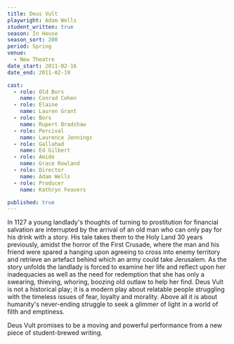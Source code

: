 ```yaml
---
title: Deus Vult
playwright: Adam Wells
student_written: true
season: In House
season_sort: 200
period: Spring
venue:
  - New Theatre
date_start: 2011-02-16
date_end: 2011-02-19

cast:
  - role: Old Bors
    name: Conrad Cohen
  - role: Elaine
    name: Lauren Grant
  - role: Bors
    name: Rupert Bradshaw
  - role: Percival
    name: Laurence Jennings
  - role: Gallahad
    name: Ed Gilbert
  - role: Amide
    name: Grace Rowland
  - role: Director
    name: Adam Wells
  - role: Producer
    name: Kathryn Feavers

published: true
---
```


In 1127 a young landlady's thoughts of turning to prostitution for financial salvation are interrupted by the arrival of an old man who can only pay for his drink with a story. His tale takes them to the Holy Land 30 years previously, amidst the horror of the First Crusade, where the man and his friend were spared a hanging upon agreeing to cross into enemy territory and retrieve an artefact behind which an army could take Jerusalem. As the story unfolds the landlady is forced to examine her life and reflect upon her inadequacies as well as the need for redemption that she has only a swearing, thieving, whoring, boozing old outlaw to help her find. Deus Vult is not a historical play; it is a modern play about relatable people struggling with the timeless issues of fear, loyalty and morality. Above all it is about humanity's never-ending struggle to seek a glimmer of light in a world of filth and emptiness.

Deus Vult promises to be a moving and powerful performance from a new piece of student-brewed writing.
